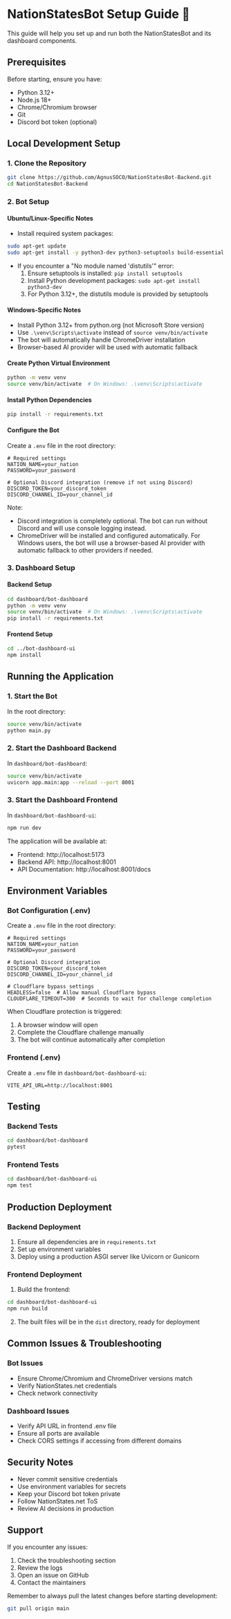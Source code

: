 # NationStatesBot Setup Guide 🚀

This guide will help you set up and run both the NationStatesBot and its dashboard components.

## Prerequisites

Before starting, ensure you have:

- Python 3.12+
- Node.js 18+
- Chrome/Chromium browser
- Git
- Discord bot token (optional)

## Local Development Setup

### 1. Clone the Repository
```bash
git clone https://github.com/AgnusSOCO/NationStatesBot-Backend.git
cd NationStatesBot-Backend
```

### 2. Bot Setup

#### Ubuntu/Linux-Specific Notes
- Install required system packages:
```bash
sudo apt-get update
sudo apt-get install -y python3-dev python3-setuptools build-essential python3-distutils
```

- If you encounter a "No module named 'distutils'" error:
  1. Ensure setuptools is installed: `pip install setuptools`
  2. Install Python development packages: `sudo apt-get install python3-dev`
  3. For Python 3.12+, the distutils module is provided by setuptools

#### Windows-Specific Notes
- Install Python 3.12+ from python.org (not Microsoft Store version)
- Use `.\venv\Scripts\activate` instead of `source venv/bin/activate`
- The bot will automatically handle ChromeDriver installation
- Browser-based AI provider will be used with automatic fallback

#### Create Python Virtual Environment
```bash
python -m venv venv
source venv/bin/activate  # On Windows: .\venv\Scripts\activate
```

#### Install Python Dependencies
```bash
pip install -r requirements.txt
```

#### Configure the Bot
Create a `.env` file in the root directory:
```env
# Required settings
NATION_NAME=your_nation
PASSWORD=your_password

# Optional Discord integration (remove if not using Discord)
DISCORD_TOKEN=your_discord_token
DISCORD_CHANNEL_ID=your_channel_id
```

Note: 
- Discord integration is completely optional. The bot can run without Discord and will use console logging instead.
- ChromeDriver will be installed and configured automatically. For Windows users, the bot will use a browser-based AI provider with automatic fallback to other providers if needed.

### 3. Dashboard Setup

#### Backend Setup
```bash
cd dashboard/bot-dashboard
python -m venv venv
source venv/bin/activate  # On Windows: .\venv\Scripts\activate
pip install -r requirements.txt
```

#### Frontend Setup
```bash
cd ../bot-dashboard-ui
npm install
```

## Running the Application

### 1. Start the Bot
In the root directory:
```bash
source venv/bin/activate
python main.py
```

### 2. Start the Dashboard Backend
In `dashboard/bot-dashboard`:
```bash
source venv/bin/activate
uvicorn app.main:app --reload --port 8001
```

### 3. Start the Dashboard Frontend
In `dashboard/bot-dashboard-ui`:
```bash
npm run dev
```

The application will be available at:
- Frontend: http://localhost:5173
- Backend API: http://localhost:8001
- API Documentation: http://localhost:8001/docs

## Environment Variables

### Bot Configuration (.env)
Create a `.env` file in the root directory:
```env
# Required settings
NATION_NAME=your_nation
PASSWORD=your_password

# Optional Discord integration
DISCORD_TOKEN=your_discord_token
DISCORD_CHANNEL_ID=your_channel_id

# Cloudflare bypass settings
HEADLESS=false  # Allow manual Cloudflare bypass
CLOUDFLARE_TIMEOUT=300  # Seconds to wait for challenge completion
```

When Cloudflare protection is triggered:
1. A browser window will open
2. Complete the Cloudflare challenge manually
3. The bot will continue automatically after completion

### Frontend (.env)
Create a `.env` file in `dashboard/bot-dashboard-ui`:
```env
VITE_API_URL=http://localhost:8001
```

## Testing

### Backend Tests
```bash
cd dashboard/bot-dashboard
pytest
```

### Frontend Tests
```bash
cd dashboard/bot-dashboard-ui
npm test
```

## Production Deployment

### Backend Deployment
1. Ensure all dependencies are in `requirements.txt`
2. Set up environment variables
3. Deploy using a production ASGI server like Uvicorn or Gunicorn

### Frontend Deployment
1. Build the frontend:
```bash
cd dashboard/bot-dashboard-ui
npm run build
```

2. The built files will be in the `dist` directory, ready for deployment

## Common Issues & Troubleshooting

### Bot Issues
- Ensure Chrome/Chromium and ChromeDriver versions match
- Verify NationStates.net credentials
- Check network connectivity

### Dashboard Issues
- Verify API URL in frontend .env file
- Ensure all ports are available
- Check CORS settings if accessing from different domains

## Security Notes

- Never commit sensitive credentials
- Use environment variables for secrets
- Keep your Discord bot token private
- Follow NationStates.net ToS
- Review AI decisions in production

## Support

If you encounter any issues:
1. Check the troubleshooting section
2. Review the logs
3. Open an issue on GitHub
4. Contact the maintainers

Remember to always pull the latest changes before starting development:
```bash
git pull origin main
```
